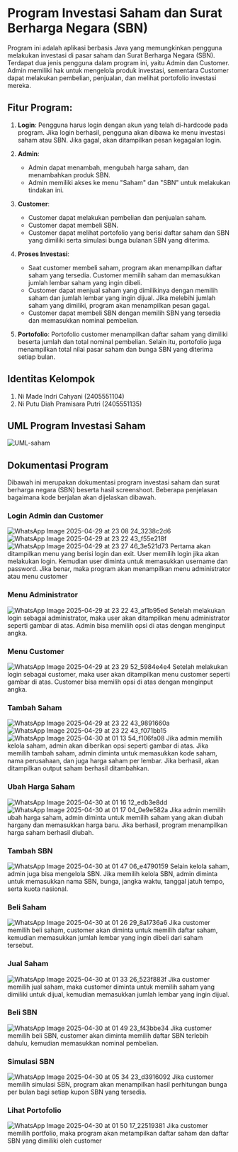 # **Program Investasi Saham dan Surat Berharga Negara (SBN)**

Program ini adalah aplikasi berbasis Java yang memungkinkan pengguna melakukan investasi di pasar saham dan Surat Berharga Negara (SBN). Terdapat dua jenis pengguna dalam program ini, yaitu Admin dan Customer. Admin memiliki hak untuk mengelola produk investasi, sementara Customer dapat melakukan pembelian, penjualan, dan melihat portofolio investasi mereka.

## **Fitur Program:**

1. **Login**: 
   Pengguna harus login dengan akun yang telah di-hardcode pada program. Jika login berhasil, pengguna akan dibawa ke menu investasi saham atau SBN. Jika gagal, akan ditampilkan pesan kegagalan login.

2. **Admin**: 
   - Admin dapat menambah, mengubah harga saham, dan menambahkan produk SBN.
   - Admin memiliki akses ke menu "Saham" dan "SBN" untuk melakukan tindakan ini.

3. **Customer**: 
   - Customer dapat melakukan pembelian dan penjualan saham.
   - Customer dapat membeli SBN.
   - Customer dapat melihat portofolio yang berisi daftar saham dan SBN yang dimiliki serta simulasi bunga bulanan SBN yang diterima.

4. **Proses Investasi**:
   - Saat customer membeli saham, program akan menampilkan daftar saham yang tersedia. Customer memilih saham dan memasukkan jumlah lembar saham yang ingin dibeli.
   - Customer dapat menjual saham yang dimilikinya dengan memilih saham dan jumlah lembar yang ingin dijual. Jika melebihi jumlah saham yang dimiliki, program akan menampilkan pesan gagal.
   - Customer dapat membeli SBN dengan memilih SBN yang tersedia dan memasukkan nominal pembelian.

5. **Portofolio**: 
   Portofolio customer menampilkan daftar saham yang dimiliki beserta jumlah dan total nominal pembelian. Selain itu, portofolio juga menampilkan total nilai pasar saham dan bunga SBN yang diterima setiap bulan.

## **Identitas Kelompok**
1. Ni Made Indri Cahyani (2405551104)
2. Ni Putu Diah Pramisara Putri (2405551135)

## **UML Program Investasi Saham**
![UML-saham](https://github.com/user-attachments/assets/30f61ccc-8b8d-48ac-b3ed-971a8eb016d9)

## **Dokumentasi Program**
Dibawah ini merupakan dokumentasi program investasi saham dan surat berharga negara (SBN) beserta hasil screenshoot. Beberapa penjelasan bagaimana kode berjalan akan dijelaskan dibawah.

### **Login Admin dan Customer**
![WhatsApp Image 2025-04-29 at 23 08 24_3238c2d6](https://github.com/user-attachments/assets/47418526-70d5-479a-a8d6-0bf3400ca76f)
![WhatsApp Image 2025-04-29 at 23 22 43_f55e218f](https://github.com/user-attachments/assets/8b13deb0-12c7-4604-8c3c-d7060ab63f64)
![WhatsApp Image 2025-04-29 at 23 27 46_3e521d73](https://github.com/user-attachments/assets/c0f2bb03-d6bd-4914-92f1-1031b52a3003)
Pertama akan ditampilkan menu yang berisi login dan exit. User memilih login jika akan melakukan login. Kemudian user diminta untuk memasukkan username dan password. Jika benar, maka program akan menampilkan menu administrator atau menu customer

### **Menu Administrator**
![WhatsApp Image 2025-04-29 at 23 22 43_af1b95ed](https://github.com/user-attachments/assets/cfd52fda-fc31-4524-b272-1615c2c485e5)
Setelah melakukan login sebagai administrator, maka user akan ditampilkan menu administrator seperti gambar di atas. Admin bisa memilih opsi di atas dengan menginput angka.

### **Menu Customer**
![WhatsApp Image 2025-04-29 at 23 29 52_5984e4e4](https://github.com/user-attachments/assets/7e563bf1-cba4-426f-b042-536dc4120680)
Setelah melakukan login sebagai customer, maka user akan ditampilkan menu customer seperti gambar di atas. Customer bisa memilih opsi di atas dengan menginput angka.

### **Tambah Saham**
![WhatsApp Image 2025-04-29 at 23 22 43_9891660a](https://github.com/user-attachments/assets/0b8fd207-1ea2-452b-a613-91141537c5cc)
![WhatsApp Image 2025-04-29 at 23 22 43_f071bb15](https://github.com/user-attachments/assets/cc853600-a017-462f-a46a-0bd663cc56ec)
![WhatsApp Image 2025-04-30 at 01 13 54_f106fa08](https://github.com/user-attachments/assets/b062120b-5d99-494d-979e-2c3bd04b047f)
Jika admin memilih kelola saham, admin akan diberikan opsi seperti gambar di atas. Jika memilih tambah saham, admin diminta untuk memasukkan kode saham, nama perusahaan, dan juga harga saham per lembar. Jika berhasil, akan ditampilkan output saham berhasil ditambahkan.

### **Ubah Harga Saham**
![WhatsApp Image 2025-04-30 at 01 16 12_edb3e8dd](https://github.com/user-attachments/assets/57e6aee9-5aa2-4032-9e5a-9a655cff1e69)
![WhatsApp Image 2025-04-30 at 01 17 04_0e9e582a](https://github.com/user-attachments/assets/183696c1-a58a-40a4-86b6-6ae72aa1c760)
Jika admin memilih ubah harga saham, admin diminta untuk memilih saham yang akan diubah hargany dan memasukkan harga baru. Jika berhasil, program menampilkan harga saham berhasil diubah.

### **Tambah SBN**
![WhatsApp Image 2025-04-30 at 01 47 06_e4790159](https://github.com/user-attachments/assets/1d11adb7-5ced-4914-a798-5bf620776159)
Selain kelola saham, admin juga bisa mengelola SBN. Jika memilih kelola SBN, admin diminta untuk memasukkan nama SBN, bunga, jangka waktu, tanggal jatuh tempo, serta kuota nasional.

### **Beli Saham**
![WhatsApp Image 2025-04-30 at 01 26 29_8a1736a6](https://github.com/user-attachments/assets/1fc1baa5-88ff-4383-bfcd-b4719379895f)
Jika customer memilih beli saham, customer akan diminta untuk memilih daftar saham, kemudian memasukkan jumlah lembar yang ingin dibeli dari saham tersebut.

### **Jual Saham**
![WhatsApp Image 2025-04-30 at 01 33 26_523f883f](https://github.com/user-attachments/assets/b13b0deb-2915-482e-a90e-adccd9864443)
Jika customer memilih jual saham, maka customer diminta untuk memilih saham yang dimiliki untuk dijual, kemudian memasukkan jumlah lembar yang ingin dijual.

### **Beli SBN**
![WhatsApp Image 2025-04-30 at 01 49 23_f43bbe34](https://github.com/user-attachments/assets/2c497964-fe9e-48f9-9c69-8da1c54237b9)
Jika customer memilih beli SBN, customer akan diminta memilih daftar SBN terlebih dahulu, kemudian memasukkan nominal pembelian.

### **Simulasi SBN**
![WhatsApp Image 2025-04-30 at 05 34 23_d3916092](https://github.com/user-attachments/assets/712bec1f-9c20-4f53-a465-9d8538226457)
Jika customer memilih simulasi SBN, program akan menampilkan hasil perhitungan bunga per bulan bagi setiap kupon SBN yang tersedia.

### **Lihat Portofolio**
![WhatsApp Image 2025-04-30 at 01 50 17_22519381](https://github.com/user-attachments/assets/98f30abb-7db9-4e60-95aa-f93f2623ace3)
Jika customer memilih portfolio, maka program akan metampilkan daftar saham dan daftar SBN yang dimiliki oleh customer
